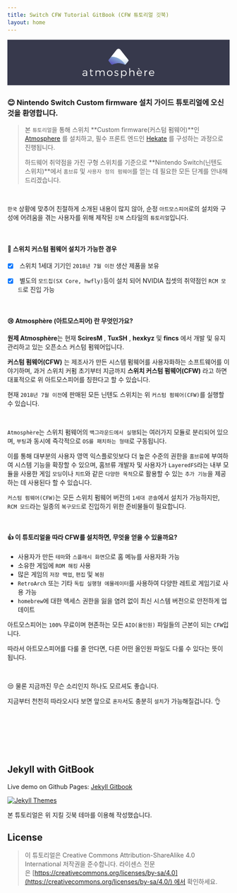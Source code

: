 ```yaml
---
title: Switch CFW Tutorial GitBook (CFW 튜토리얼 깃북)
layout: home
---
```


![atmosphere.png](assets/images/index/480418a92aaf116ecc55c59f04e763ace5c065b7.png)

### 😊 Nintendo Switch Custom firmware 설치 가이드 튜토리얼에 오신것을 환영합니다.

> 본 `튜토리얼`을 통해 스위치 **Custom firmware(커스텀 펌웨어)**인 [Atmosphere](https://github.com/Atmosphere-NX/Atmosphere) 를 설치하고, 필수 프론트 엔드인 [Hekate](https://github.com/CTCaer/hekate) 를 구성하는 과정으로 진행됩니다.
>
> 하드웨어 취약점을 가진 구형 스위치를 기준으로 **Nintendo Switch(닌텐도 스위치)**에서 `홈브류` 및 `사용자 정의 펌웨어`를 얻는 데 필요한 모든 단계를 안내해 드리겠습니다.

<br>

`한국` 상황에 맞추어 친절하게 소개된 내용이 많지 않아, 순정 `아트모스피어`로의 설치와 구성에 어려움을 겪는 사용자를 위해 제작된 `깃북` 스타일의 `튜토리얼`입니다.

<br>

#### 🌈 스위치 커스텀 펌웨어 설치가 가능한 경우

- [x] &nbsp;스위치 1세대 기기인 `2018년 7월 이전` 생산 제품을 보유

- [x] &nbsp;별도의 `모드칩(SX Core, hwfly)`등이 설치 되어 NVIDIA 칩셋의 취약점인 `RCM 모드`로 진입 가능

<br>

#### 😢 Atmosphère (아트모스피어) 란 무엇인가요?

**원제 Atmosphère**는 현재 **SciresM** , **TuxSH** , **hexkyz** 및 **fincs** 에서 개발 및 유지 관리하고 있는 오픈소스 커스텀 펌웨어입니다.

**커스텀 펌웨어(CFW)** 는 제조사가 만든 시스템 펌웨어를 사용자화하는 소프트웨어를 이야기하며, 과거 스위치 커펌 초기부터 지금까지 **스위치 커스텀 펌웨어(CFW)** 라고 하면 대표적으로 위 아트모스피어를 칭한다고 할 수 있습니다.

현재 `2018년 7월 이전`에 판매된 모든 닌텐도 스위치는 위 `커스텀 펌웨어(CFW)`를 실행할 수 있습니다.

<br>

`Atmosphère`는 스위치 펌웨어의 `백그라운드에서 실행`되는 여러가지 모듈로 분리되어 있으며, `부팅`과 동시에 즉각적으로 `OS를 패치하는 형태`로 구동됩니다.

이를 통해 대부분의 사용자 영역 익스플로잇보다 더 높은 수준의 권한을 `홈브류`에 부여하여 시스템 기능을 확장할 수 있으며, 홈브류 개발자 및 사용자가 `LayeredFS`라는 내부 모듈을 사용한 게임 `모딩`이나 `치트`와 같은 `다양한 목적`으로 활용할 수 있는 `추가 기능`을 제공하는 데 사용된다 할 수 있습니다.

`커스텀 펌웨어(CFW)`는 모든 스위치 펌웨어 버전의 `1세대 콘솔`에서 설치가 가능하지만, `RCM 모드`라는 일종의 `복구모드`로 진입하기 위한 준비물들이 필요합니다.

<br>

#### 👍 이 튜토리얼을 따라 CFW를 설치하면, 무엇을 얻을 수 있을까요?

- 사용자가 만든 `테마`와 `스플래시 화면`으로 홈 메뉴를 사용자화 가능
- 소유한 게임에 `ROM 해킹` 사용
- 많은 게임의 `저장 백업`, `편집` 및 `복원`
- `RetroArch` 또는 기타 `독립 실행형 에뮬레이터`를 사용하여 다양한 레트로 게임기로 사용 가능
- `homebrew`에 대한 액세스 권한을 잃을 염려 없이 최신 시스템 버전으로 안전하게 업데이트

아트모스피어는 `100%` 무료이며 현존하는 모든 `AIO(올인원)` 파일들의 근본이 되는 `CFW`입니다.

따라서 아트모스피어를 다룰 줄 안다면, 다른 어떤 올인원 파일도 다룰 수 있다는 뜻이 됩니다.

<br/>

😒 물론 지금까진 무슨 소리인지 하나도 모르셔도 좋습니다.

지금부터 천천히 따라오시다 보면 앞으로 `혼자`서도 충분히 `설치`가 가능해질겁니다. 👌

<br><br><br><br><br>

## Jekyll with GitBook

Live demo on Github Pages: [Jekyll Gitbook](https://sighingnow.github.io/jekyll-gitbook)

[![Jekyll Themes](https://img.shields.io/badge/featured%20on-JekyllThemes-red.svg)](https://jekyll-themes.com/jekyll-gitbook/)

본 튜토리얼은 위 지킬 깃북 테마를 이용해 작성했습니다.

## License

> 이 튜토리얼은 Creative Commons Attribution-ShareAlike 4.0 International 저작권을 준수합니다. 라이센스 전문은 [https://creativecommons.org/licenses/by-sa/4.0](https://creativecommons.org/licenses/by-sa/4.0/) 에서 확인하세요.
